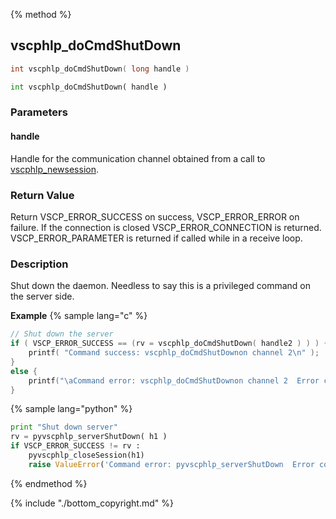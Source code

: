 
{% method %}
## vscphlp_doCmdShutDown

```c
int vscphlp_doCmdShutDown( long handle )
```

```python
int vscphlp_doCmdShutDown( handle )
```

### Parameters

#### handle
Handle for the communication channel obtained from a call to [vscphlp_newsession](vscphlp_newsession.md).

### Return Value
Return VSCP_ERROR_SUCCESS on success, VSCP_ERROR_ERROR on failure. If the connection is closed VSCP_ERROR_CONNECTION is returned. VSCP_ERROR_PARAMETER is returned if called while in a receive loop. 

### Description
Shut down the daemon. Needless to say this is a privileged command on the server side. 

**Example** {% sample lang="c" %}

```c
// Shut down the server
if ( VSCP_ERROR_SUCCESS == (rv = vscphlp_doCmdShutDown( handle2 ) ) ) {
    printf( "Command success: vscphlp_doCmdShutDownon channel 2\n" );
}
else {
    printf("\aCommand error: vscphlp_doCmdShutDownon channel 2  Error code=%d\n", rv);
}


```

{% sample lang="python" %}

```python
print "Shut down server"
rv = pyvscphlp_serverShutDown( h1 )
if VSCP_ERROR_SUCCESS != rv :
    pyvscphlp_closeSession(h1)
    raise ValueError('Command error: pyvscphlp_serverShutDown  Error code=%d' % rv )
```

{% endmethod %}

{% include "./bottom_copyright.md" %}
